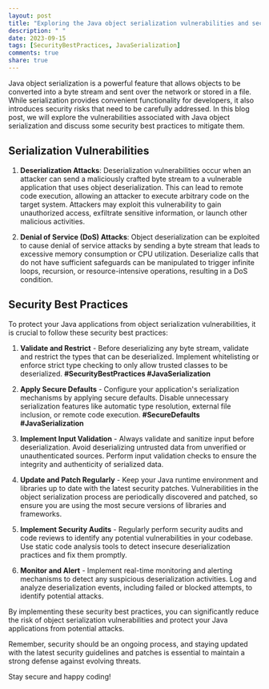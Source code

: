 ```yaml
---
layout: post
title: "Exploring the Java object serialization vulnerabilities and security best practices"
description: " "
date: 2023-09-15
tags: [SecurityBestPractices, JavaSerialization]
comments: true
share: true
---
```


Java object serialization is a powerful feature that allows objects to be converted into a byte stream and sent over the network or stored in a file. While serialization provides convenient functionality for developers, it also introduces security risks that need to be carefully addressed. In this blog post, we will explore the vulnerabilities associated with Java object serialization and discuss some security best practices to mitigate them.

## Serialization Vulnerabilities

1. **Deserialization Attacks**: Deserialization vulnerabilities occur when an attacker can send a maliciously crafted byte stream to a vulnerable application that uses object deserialization. This can lead to remote code execution, allowing an attacker to execute arbitrary code on the target system. Attackers may exploit this vulnerability to gain unauthorized access, exfiltrate sensitive information, or launch other malicious activities.

2. **Denial of Service (DoS) Attacks**: Object deserialization can be exploited to cause denial of service attacks by sending a byte stream that leads to excessive memory consumption or CPU utilization. Deserialize calls that do not have sufficient safeguards can be manipulated to trigger infinite loops, recursion, or resource-intensive operations, resulting in a DoS condition.

## Security Best Practices

To protect your Java applications from object serialization vulnerabilities, it is crucial to follow these security best practices:

1. **Validate and Restrict** - Before deserializing any byte stream, validate and restrict the types that can be deserialized. Implement whitelisting or enforce strict type checking to only allow trusted classes to be deserialized. **#SecurityBestPractices #JavaSerialization**

2. **Apply Secure Defaults** - Configure your application's serialization mechanisms by applying secure defaults. Disable unnecessary serialization features like automatic type resolution, external file inclusion, or remote code execution. **#SecureDefaults #JavaSerialization**

3. **Implement Input Validation** - Always validate and sanitize input before deserialization. Avoid deserializing untrusted data from unverified or unauthenticated sources. Perform input validation checks to ensure the integrity and authenticity of serialized data.

4. **Update and Patch Regularly** - Keep your Java runtime environment and libraries up to date with the latest security patches. Vulnerabilities in the object serialization process are periodically discovered and patched, so ensure you are using the most secure versions of libraries and frameworks.

5. **Implement Security Audits** - Regularly perform security audits and code reviews to identify any potential vulnerabilities in your codebase. Use static code analysis tools to detect insecure deserialization practices and fix them promptly.

6. **Monitor and Alert** - Implement real-time monitoring and alerting mechanisms to detect any suspicious deserialization activities. Log and analyze deserialization events, including failed or blocked attempts, to identify potential attacks.

By implementing these security best practices, you can significantly reduce the risk of object serialization vulnerabilities and protect your Java applications from potential attacks.

Remember, security should be an ongoing process, and staying updated with the latest security guidelines and patches is essential to maintain a strong defense against evolving threats.

Stay secure and happy coding!